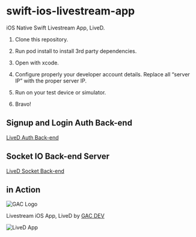 # swift-ios-livestream-app
iOS Native Swift Livestream App, LiveD.

1. Clone this repository.

2. Run pod install to install 3rd party dependencies.

3. Open with xcode.

4. Configure properly your developer account details. Replace all “server IP” with the proper server IP.

5. Run on your test device or simulator.

6. Bravo!

## Signup and Login Auth Back-end

[LiveD Auth Back-end](https://github.com/affkoul/swift-ios-livestream-app-auth-backend)

## Socket IO Back-end Server

[LiveD Socket Back-end](https://github.com/affkoul/swift-ios-livestream-app-socket-backend)

## in Action

![GAC Logo](https://geniusandcourage.com/favicon.ico)

Livestream iOS App, LiveD by [GAC DEV](https://geniusandcourage.com)

![LiveD App](https://geniusandcourage.com/iTunesArtwork@2x.png)